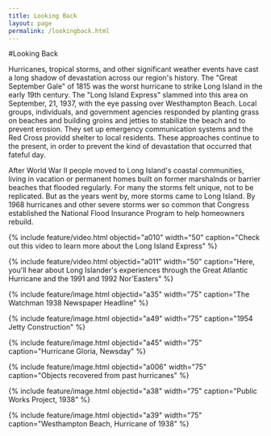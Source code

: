```yaml
---
title: Looking Back
layout: page
permalink: /lookingback.html
---
```

#Looking Back

Hurricanes, tropical storms, and other significant weather events have cast a long shadow of devastation across our region's history. The "Great September Gale" of 1815 was the worst hurricane to strike Long Island in the early 19th century. The "Long Island Express" slammed into this area on September, 21, 1937, with the eye passing over Westhampton Beach. Local groups, individuals, and government agencies responded by planting grass on beaches and building groins and jetties to stabilize the beach and to prevent erosion. They set up emergency communication systems and the Red Cross providd shelter to local residents. These approaches continue to the present, in order to prevent the kind of devastation that occurred that fateful day. 

After World War II people moved to Long Island's coastal communities, living in vacation or permanent homes built on former marshalnds or barrier beaches that flooded regularly. For many the storms felt unique, not to be replicated. But as the years went by, more storms came to Long Island. By 1968 hurricanes and other severe storms wer so common that Congress established the National Flood Insurance Program to help homeowners rebuild. 

{% include feature/video.html objectid="a010" width="50" caption="Check out this video to learn more about the Long Island Express" %}

{% include feature/video.html objectid="a011" width="50" caption="Here, you'll hear about Long Islander's experiences through the Great Atlantic Hurricane and the 1991 and 1992 Nor'Easters" %}

{% include feature/image.html objectid="a35" width="75" caption="The Watchman 1938 Newspaper Headline" %}

{% include feature/image.html objectid="a49" width="75" caption="1954 Jetty Construction" %}

{% include feature/image.html objectid="a45" width="75" caption="Hurricane Gloria, Newsday" %}

{% include feature/image.html objectid="a006" width="75" caption="Objects recovered from past hurricanes" %}

{% include feature/image.html objectid="a38" width="75" caption="Public Works Project, 1938" %}

{% include feature/image.html objectid="a39" width="75" caption="Westhampton Beach, Hurricane of 1938" %}